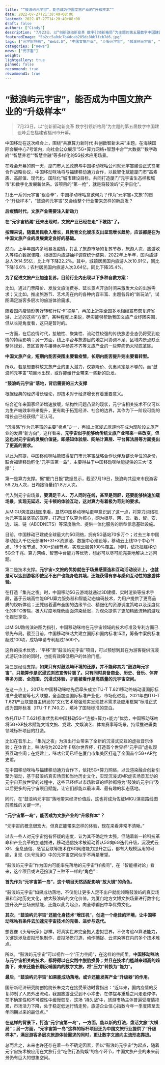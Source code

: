 ```yaml
---
title: "“鼓浪屿元宇宙”，能否成为中国文旅产业的“升级样本”"
date: 2022-07-27T21:38:40+08:00
lastmod: 2022-07-27T14:20:40+08:00
draft: false
authors: ["Cindy"]
description: "7月23日，以“创新驱动新变革 数字引领新格局”为主题的第五届数字中国建设峰会在福建省福州市开幕。"
featuredImage: "5b2cc5a0dc7b4dcab285dc8bb7fcb7d6.jpg"
tags: ["元宇宙导航", "Web3.0", "中国文旅产业", "斗极元宇宙", "鼓浪屿元宇宙", "元宇宙项目"]
categories: ["news"]
news: ["元宇宙"]
weight: 
lightgallery: true
pinned: false
recommend: true
recommend1: true
---
```


# “鼓浪屿元宇宙”，能否成为中国文旅产业的“升级样本”

> 7月23日，以“创新驱动新变革 数字引领新格局”为主题的第五届数字中国建设峰会在福建省福州市开幕。

中国移动在这次峰会上，围绕“共赢算力新时代 共创数智新未来”主题，在海峡国际会展中心7号馆内，向社会公众展示“5G+算力网络+智慧中台”“大数据”“数字政府”“智慧养老”“智慧金融”等多样化的5G技术应用场景。

在峰会开幕的前一天，厦门市人民政府与中国移动咪咕公司就元宇宙建设正式签署合作战略协议，中国移动咪咕将与福建移动通力合作，以数智化赋能厦门市“高素质、高颜值、现代化、国际化”城市建设目标，共同打造厦门“元宇宙生态样板城市”和数字化发展新体系。该项目的“第一枪”，就是将鼓浪屿“元宇宙化”。

打出一系列元宇宙“组合拳”，中国移动咪咕意欲何为？作为“元宇宙+文旅”的首个“升级样本”，“鼓浪屿元宇宙”又会给整个行业带来怎样的新启发？

**后疫情时代，文旅产业需要注入新动力**

**在“元宇宙热潮”还未出现时，文旅产业已经在走“下坡路”了。**

**按理来说，随着居民收入增长，且教育文化娱乐支出呈现增长趋势，应该都是在为中国文旅产业的发展奠定良好的基础。**

然而，上半年国内多地暴发疫情，打乱了旅游市场的复苏节奏，旅游人次、旅游收入等核心数据骤降。根据国内旅游抽样调查统计结果，2022年上半年，国内旅游总人次14.55亿，比上年下降22.2%。其中，城镇居民国内旅游人次10.91亿，同比下降16.6%；农村居民国内旅游人次3.64亿，同比下降35.4%。

**为了促进文旅产业加速复苏，目前行业内出现以下多种自救方案：**

比如，通过门票降价、发放文旅消费券、延长景点开放时间来激发大众的出游需求；又比如，推出旅游节、艺术周在内的各种内容丰富、主题各异的“新玩法”，试图满足游客多层次的旅游体验需求。

随着国内疫情形势好转和行程卡“摘星”，再加上近期全国多地相继宣布恢复跨省游，上述的这些“方案”，某种程度上来说，确实能够帮助我国文旅产业纾困突围，但从长期角度看，这只是暂时的。

一方面，在后疫情时代，接触性、聚集性、流动性较强的传统旅游业态仍将受到疫情的持续影响；另一方面，线上平台与旅游目的地之间协调不足、区域内景点缺乏整体规划、景区宣传与接待水平参差不齐等文旅产业的一些弊病仍未彻底革除。

**中国文旅产业，短期内能否突围主要看疫情，长期内能否提升则主要看转型。**

所以，若是想要释放文旅产业的更大潜力，仅靠降价、优惠肯定是不够的，而“鼓浪屿元宇宙”项目地出现，或许能给行业带来一些新的启发。

**“鼓浪屿元宇宙”落地，背后需要的三大支撑**

根据经典的经济增长理论，即技术对于经济增长有着重要意义。

结合近年来国家经济增速放缓，结构性问题凸显的现状，元宇宙相关技术不仅可以为生产端效率带来提升，更有助于拓宽经济、社会的边界，其作为下一阶段可能的增长点已经获得广泛认可。

“沉浸感”作为元宇宙的主要“卖点”之一，再加上沉浸式旅游也在成为现阶段文旅产业的发展“新方向”，这样看来，**元宇宙似乎能够给传统文旅产业带来一些改变，但这也对元宇宙的发展价值链，即感知体验层、网络计算层、平台算法层等方面提出了更高的要求。**

以此为前提，中国移动咪咕能取得厦门市元宇宙战略合作伙伴及链长单位的身份，联合福建移动孵化“元宇宙第一岛”，主要得益于中国移动咪咕能提供的三大“支撑”：

第一是算力支撑。据“厦门日报”数据显示，截至7月19日，鼓浪屿共迎来市民游客56.2万人次，日均接待量约1.8万人次。

代入到元宇宙场景，**要满足千人、万人同时在线，甚至是同屏，还要能够快速加载场景，实现无延迟、无卡顿的体验互动，这对算力有着极为苛刻的要求。**

从MIGU演进路线图来看，显然中国移动咪咕更早意识到了这一点，将算力网络视为元宇宙最坚实的底座，打造出了以算为核心，网为根基，网、云、数、智、安、边、端、链（ABCDNETS）等深度融合、提供一体化服务的新型信息基础设施。

目前，中国移动已建成全球最大的5G网络，拥有5G基站70多万个；过去三年中国移动投入千亿元部署N+31+X资源池、数据中心建设等，移动云上线13个中心节点、16个省节点、300+边缘节点，实现云服务100%覆盖。同时，依托福建移动5G全千兆、算力网络、智慧中台能力等优势，想必可以尽可能完美地解决上述问题。

第二是技术支撑。**元宇宙+文旅的优势就在于场景感营造和互动活动设计上，也就是可以达到游客即使足不出户也能身临其境，还能获得有参与感和互动性的旅游体验。**

在打造「集光之夜」时，中国移动5G云游戏就通过3D建模、实时渲染等技术手段，基于云端高性能GPU算力服务器和智能动态编码技术，为用户提供了更高品质的视听体验；还凭借着遍布全国的边缘节点、精细化的资源调度策略以及深度优化的RTC传输，极大程度地降低画面渲染延迟，为观众提供了更加精致流畅的游戏化视觉享受。

以MIGU路线演进图为指引，中国移动咪咕在元宇宙领域的技术标准及专利方面已领先布局。截至目前，中国移动咪咕共建立国际和国内标准15项，筹备中案例标准超过100项，成功申请专利超过1500个。

这样的技术优势，“平移”至“鼓浪屿元宇宙”项目，可以预想到其在为游客提供沉浸式游玩体验的同时，也能有效降低用户的体验门槛。

第三是经验支撑。**如果只有对鼓浪屿环境的还原，并不能称其为“鼓浪屿元宇宙”，只能算作是沉浸式浏览宣传片罢了。只有同时具备商业、历史、音乐、体育等多方面、全范围、沉浸式体验，才能被看作是高质量的元宇宙空间。**

在这一点上，2017年中国移动咪咕先后牵头成立ITU-T T.621移动终端动漫国际标准产业联盟等七大联盟，全面加速国际标准产业化、市场化进程。2021年由ITU-T T.621产业联盟自主研发的“文化艺术增强现实呈现技术需求及应用框架”标准正式成为国际标准（ITU-T F.740.2），填补了国际标准的空白。

依托ITU-T T.621标准优势和中国移动5G+“连接+算力+能力”优势，中国移动咪咕将5G+XR技术赋能文博文旅、党建、文娱演艺、体育赛事等场景，持续推进垂类领域标杆项目的打造。

比如在音乐上，「集光之夜」为演出行业带来了全新的沉浸式交互的虚拟音乐体验；在体育上，咪咕将为2022年卡塔尔世界杯，打造首个世界杯“元宇宙”虚拟观赛互动空间；在党建上，咪咕公司已经在厦门市集美区打造了全国首个5G+AR党史馆。

在中国移动咪咕与福建移动通力合作下，依托5G+算力网络，以云渲染融合创新引擎为驱动，基于鼓浪屿真实场景和当地历史文化，实现沉浸式MR虚实场景互动的元宇宙开放世界的过程中，这些已经经过市场验证的经验都将为“鼓浪屿元宇宙”及以后更多的元宇宙项目赋能，让它们都能以最丰满、最有趣的状态落地。

同时，在“鼓浪屿元宇宙”落地带来经济价值后，这也将成为佐证MIGU演进路线图前瞻性的关键一环。

**“元宇宙第一岛”，能否成为文旅产业的“升级样本”？**

“元宇宙的概念很宏大，但真正能带来怎样的体验，现在来看非常不清晰。”

过去一些人对元宇宙抱有怀疑的态度，认为其不确定性太强，但随着新一轮科技革命和产业变革的加速推进，移动通信技术被驱动着从5G向6G迭代升级，沉浸式云XR、全息通信、感官互联等技术在6G网络能力提升之后，都有大规模运用的可能，复现《头号玩家》中的元宇宙空间似乎不再是奢望。

“鼓浪屿元宇宙”作为国内可能率先落地的元宇宙“样板间”，在「智能相对论」看来，这个项目或许还扮演了三种不一样的“角色”：

**首先作为“元宇宙第一岛”，这个项目天然适配影响“放大镜”的角色。**

“鼓浪屿元宇宙”如果成功落地，不仅能让更多人足不出户就能领略鼓浪屿的真实场景和当地历史文化，放大鼓浪屿的文化价值，为厦门地方文博文旅场景进行数字化提升及产业场景赋能，还能以此为起点，向全球输出中华优秀文化。

**其次，“鼓浪屿元宇宙”还能化身技术“增压机”，创造一个绝佳的环境，让中国移动咪咕有条件去加速元宇宙技术的完善、进步与迭代。**

想要像《头号玩家》那样，将真实世界完全搬入虚拟世界，不仅考验AI算法能力，关键是涉及虚拟形象制作、虚拟场景打造、动作捕捉、云渲染等在内的多个技术难点。

所以，“鼓浪屿元宇宙”可以视作一个“压力空间”，在这样的空间里，**中国移动咪咕与元宇宙相关的技术，都将得以在实践中脱胎换骨；并且在技术门槛越来越高的趋势下，未来还能长期反哺国内的数字文旅，将“压力”转换为“能力”。**

**最后，“鼓浪屿元宇宙”如果能成功落地，或许还能发挥产业“升级器”的作用。**

国研新经济研究院创始院长朱克力在接受采访时曾指出：“近年来，国内疫情的反复抑制了人员外出流动，我国旅游业受到不小冲击，在停摆与重启之间走走停停，在不确定性和不可控性中缓慢恢复。这场 '持久战'中，旅游市场主体普遍受疫情拖累，市场活力下降，处于稳定低迷行情走势，旅游企业信心指数今年一季度降至去年同期以来的最低点。”

**在这样的背景下，打造“元宇宙第一岛”，一方面，能以新的打法，盘活文旅“大棋局”；另一方面，“元宇宙第一岛”这样的标杆项目还为中国文旅行业提供了“升级样本”，满足游客多层次旅游体验需求的同时，更让数字文旅向主流形态靠拢。**

总而言之，未来也许还存在着一些不确定因素，但以“鼓浪屿元宇宙”为起点，随着元宇宙技术被应用在文旅行业“吃住行游购娱”的各个环节，中国文旅产业的未来前景仍有巨大的想象空间。